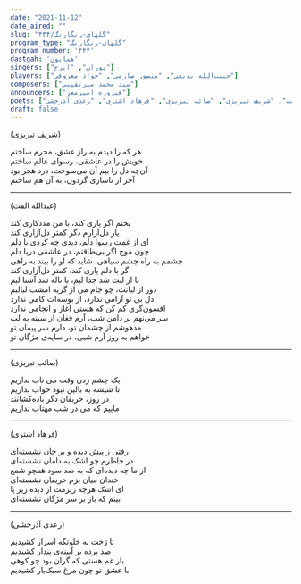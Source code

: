 ```yaml
---
date: "2021-11-12"
date_aired: ""
slug: "گلهای-رنگارنگ/۴۴۴"
program_type: "گلهای-رنگارنگ"
program_number: '۴۴۴'
dastgah: 'همایون'
singers: ["پوران", "ایرج"]
players: ["حبیب‌الله بدیعی", "منصور صارمی", "جواد معروفی"]
composers: ["سید محمد میرنقیبی"]
announcers: ["فیروزه امیرمعز"]
poets: ["عبدالله الفت", "شریف تبریزی", "صائب تبریزی", "فرهاد اشتری", "رعدی آذرخشی"]
draft: false
---
```


(شریف تبریزی)  

هر که را دیدم به راز عشق، محرم ساختم  
خویش را در عاشقی، رسوای عالم ساختم  
آن‌چه دل را بیم آن می‌سوخت، درد هجر بود  
آخر از ناسازی گردون، به آن هم ساختم  

---  

(عبدالله الفت)  

بختم اگر یاری کند، با من مددکاری کند  
یار دل‌آزارم دگر کمتر دل‌آزاری کند  
ای از غمت رسوا دلم، دیدی چه کردی با دلم  
چون موج اگر بی‌طاقتم، در عاشقی دریا دلم  
چشمم به راه چشم سیاهی، شاید که او را بیند به راهی  
گر با دلم یاری کند، کمتر دل‌آزاری کند  
تا از لبت شد جدا لبم، با ناله شد آشنا لبم  
دور از لبانت، چو جام می از گریه امشب لبالبم  
دل بی تو آرامی ندارد، از بوسه‌ات کامی ندارد  
افسون‌گری کم کن که هستی آغاز و انجامی ندارد  
سر می‌نهم بر دامن شب، آرم فغان از سینه به لب  
مدهوشم از چشمان تو، دارم سر پیمان تو  
خواهم به روز آرم شبی، در سایه‌ی مژگان تو  

---  

(صائب تبریزی)  

یک چشم زدن وقت می ناب نداریم  
تا شیشه به بالین نبود خواب نداریم  
در روز، حریفان دگر باده‌کشانند  
ماییم که می در شب مهتاب نداریم  

---  

(فرهاد اشتری)  

رفتی ز پیش دیده و بر جان نشسته‌ای  
در خاطرم چو اشک به دامان نشسته‌ای  
از ما چه دیده‌ای که به صد سود همچو شمع  
خندان میان بزم حریفان نشسته‌ای  
ای اشک هرچه ریزمت از دیده زیر پا  
بینم که باز بر سر مژگان نشسته‌ای  

---  

(رعدی آذرخشی)  

تا رَخت به خلوتگه اسرار کشیدیم  
صد پرده بر آیینه‌ی پندار کشیدیم  
بار غم هستی که گران بود چو کوهی  
با عشق تو چون مرغ سبک‌بار کشیدیم  
